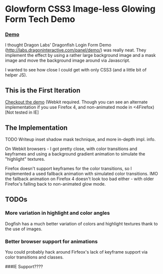 # Glowform CSS3 Image-less Glowing Form Tech Demo

### [Demo](http://kaylarose.github.com/Glowform/ "The Glowform demo")

I thought Dragon Labs' Dragonfish Login Form Demo (http://labs.dragoninteractive.com/panel/demo/) was really neat. They implement the effect by using a rather large background image and a mask image and move the background image around via Javascript.

I wanted to see how close I could get with only CSS3 (and a little bit of helper JS).

## This is the First Iteration

[Checkout the demo](http://kaylarose.github.com/Glowform/ "Checkout the Glowform demo") (Webkit required. Though you can see an alternate implementation if you use Firefox 4, and non-animated mode in <4Firefox) [Not tested in IE]

## The Implementation

TODO Writeup inset shadow mask technique, and more in-depth impl. info.

On Webkit browsers - I got pretty close, with color transitions and keyframes and using a background gradient animation to simulate the "highlight" textures.

Firefox doesn't support keyframes for the color transitions, so I implemented a used fallback animation with simulated color transitions. IMO the fallback animation on Firefox 4 doesn't look too bad either - with older Firefox's falling back to non-animated glow mode.

## TODOs

### More variation in highlight and color angles
Dogfish has a much better variation of colors and highlight textures thank to the use of images.

### Better browser support for animations
You could probably hack around Firfeox's lack of keyframe support via color transitions and classes.

###IE Support????


